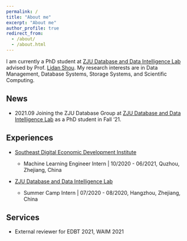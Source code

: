 ```yaml
---
permalink: /
title: "About me"
excerpt: "About me"
author_profile: true
redirect_from: 
  - /about/
  - /about.html
---
```

I am currently a PhD student at [ZJU Database and Data Intelligence Lab](https://dilab-zju.github.io/) advised by Prof. [Lidan Shou](https://person.zju.edu.cn/en/should). My research interests are in Data Management, Database Systems, Storage Systems, and Scientific Computing.


## News
- 2021.09 Joining the ZJU Database Group at [ZJU Database and Data Intelligence Lab](https://dilab-zju.github.io/) as a PhD student in Fall ‘21.


## Experiences
- [Southeast Digital Economic Development Institute](http://www.sdedi.org.cn/)
  - Machine Learning Engineer Intern | 10/2020 - 06/2021, Quzhou, Zhejiang, China

- [ZJU Database and Data Intelligence Lab](https://dilab-zju.github.io/)
    - Summer Camp Intern | 07/2020 - 08/2020, Hangzhou, Zhejiang, China


## Services
- External reviewer for EDBT 2021, WAIM 2021